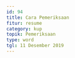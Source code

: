 ```yaml
---
id: 94
title: Cara Pemeriksaan
fitur: resume
category: kup
topik: Pemeriksaan
type: word
tgl: 11 Desember 2019
---
```



